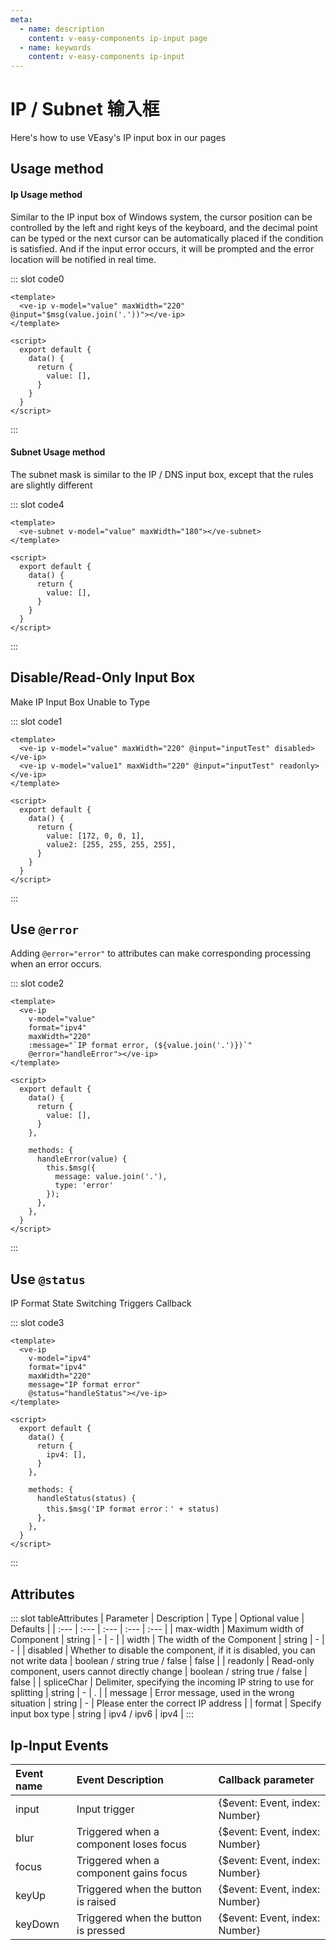 ```yaml
---
meta:
  - name: description
    content: v-easy-components ip-input page
  - name: keywords
    content: v-easy-components ip-input
---
```


# IP / Subnet 输入框

Here's how to use VEasy's IP input box in our pages

## Usage method

#### Ip Usage method

Similar to the IP input box of Windows system, the cursor position can be controlled by the left and right keys of the keyboard, and the decimal point can be typed or the next cursor can be automatically placed if the condition is satisfied. And if the input error occurs, it will be prompted and the error location will be notified in real time.

<div>
  <preview-code _id="0">
    <template #default>
      <ve-ip v-model="value" maxWidth="220" @input="$msg(value.join('.'))"></ve-ip>
    </template>
  </preview-code>
</div>

::: slot code0
```vue
<template>
  <ve-ip v-model="value" maxWidth="220" @input="$msg(value.join('.'))"></ve-ip>
</template>

<script>
  export default {
    data() {
      return {
        value: [],
      }
    }
  }
</script>
```
:::

#### Subnet Usage method

The subnet mask is similar to the IP / DNS input box, except that the rules are slightly different

<div>
  <preview-code _id="4">
    <template #default>
      <ve-subnet v-model="subnet" maxWidth="180"></ve-subnet>
    </template>
    <template #txt>
      <div>Note:
        <ul>
          <li>The subnet mask is different from the normal IP address, so the IP component and the Subnet component have certain behavioral differences. </li>
          <li>When the previous bit value of the subnet mask is not <em>255</em>, the latter bit can only be filled with one digit, and the previous bit must conform to the standard subnet mask rule. Otherwise, the error is directly indicated.</li>
        </ul>
      </div>
    </template>
  </preview-code>
</div>

::: slot code4
```vue
<template>
  <ve-subnet v-model="value" maxWidth="180"></ve-subnet>
</template>

<script>
  export default {
    data() {
      return {
        value: [],
      }
    }
  }
</script>
```
:::

## Disable/Read-Only Input Box

Make IP Input Box Unable to Type

<div>
  <preview-code _id="1">
    <template #default>
      <ve-ip v-model="value1" maxWidth="220" :disabled="true"></ve-ip>
      <ve-ip v-model="value2" maxWidth="220" :readonly="true"></ve-ip>
    </template>
  </preview-code>
</div>

::: slot code1
```vue
<template>
  <ve-ip v-model="value" maxWidth="220" @input="inputTest" disabled></ve-ip>
  <ve-ip v-model="value1" maxWidth="220" @input="inputTest" readonly></ve-ip>
</template>

<script>
  export default {
    data() {
      return {
        value: [172, 0, 0, 1],
        value2: [255, 255, 255, 255],
      }
    }
  }
</script>
```
:::

## Use `@error`

Adding `@error="error"` to attributes can make corresponding processing when an error occurs.

<div>
  <preview-code _id="2">
    <template #default>
      <ve-ip
        v-model="value3"
        format="ipv4"
        maxWidth="220"
        :message="`IP format error, (${value3.join('.')})`"
        @error="handleError"></ve-ip>
    </template>
  </preview-code>
</div>

::: slot code2
```vue
<template>
  <ve-ip
    v-model="value"
    format="ipv4"
    maxWidth="220"
    :message="`IP format error, (${value.join('.')})`"
    @error="handleError"></ve-ip>
</template>

<script>
  export default {
    data() {
      return {
        value: [],
      }
    },

    methods: {
      handleError(value) {
        this.$msg({
          message: value.join('.'),
          type: 'error'
        });
      },
    },
  }
</script>
```
:::

## Use `@status`

IP Format State Switching Triggers Callback

<div>
  <preview-code _id="3">
    <template #default>
      <ve-ip
        v-model="value4"
        format="ipv4"
        maxWidth="220"
        message="IP format error"
        @status="handleStatus"></ve-ip>
    </template>
  </preview-code>
</div>

::: slot code3
```vue
<template>
  <ve-ip
    v-model="ipv4"
    format="ipv4"
    maxWidth="220"
    message="IP format error"
    @status="handleStatus"></ve-ip>
</template>

<script>
  export default {
    data() {
      return {
        ipv4: [],
      }
    },

    methods: {
      handleStatus(status) {
        this.$msg('IP format error：' + status)
      },
    },
  }
</script>
```
:::

<script>
  export default {
    data() {
      return {
        value: [],
        value1: [172, 0, 0, 1],
        value2: [255, 255, 255, 255],
        value3: [],
        value4: [],
        subnet: [],
      }
    },

    methods: {
      handleError(value) {
        this.$msg({
          message: value.join('.'),
          type: 'error'
        });
      },

      handleStatus(status) {
        this.$msg('IP format error：' + status)
      },
    },
  }
</script>

## Attributes

<div-box _id="tableAttributes"></div-box>

::: slot tableAttributes
| Parameter | Description | Type | Optional value | Defaults |
| :--- | :--- | :--- | :--- | :--- |
| max-width | Maximum width of Component | string |	- |	- |
| width |	The width of the Component	| string | - | - |
| disabled | Whether to disable the component, if it is disabled, you can not write data | boolean / string	true / false | false |
| readonly | Read-only component, users cannot directly change |	boolean / string	true / false | false |
| spliceChar | Delimiter, specifying the incoming IP string to use for splitting | string | - | . |
| message	| Error message, used in the wrong situation	| string | - | Please enter the correct IP address |
| format | Specify input box type | string | ipv4 / ipv6 | ipv4 |
:::

## Ip-Input Events

| Event name | Event Description | Callback parameter |
| :--- | :--- | :--- |
| input | Input trigger | {$event: Event, index: Number} |
| blur | Triggered when a component loses focus | {$event: Event, index: Number} |
| focus | Triggered when a component gains focus | {$event: Event, index: Number} |
| keyUp | Triggered when the button is raised | {$event: Event, index: Number} |
| keyDown | Triggered when the button is pressed | {$event: Event, index: Number} |
